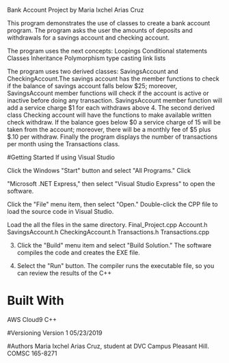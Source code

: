 Bank Account Project by Maria Ixchel Arias Cruz

This program demonstrates the use of classes to create a bank account program. The program asks the user the amounts of deposits and withdrawals for a savings account and checking account.

The program uses the next concepts: Loopings Conditional statements Classes Inheritance Polymorphism type casting link lists

The program uses two derived classes: SavingsAccount and CheckingAccount.The savings account has the member functions to check if the balance of savings account falls below $25; moreover, SavingsAccount member functions will check if the account is active or inactive before doing any transaction. SavingsAccount member function will add a service charge $1 for each withdraws above 4. The second derived class Checking account will have the functions to make available written check withdraw. If the balance goes below $0 a service charge of 15 will be taken from the account; moreover, there will be a monthly fee of $5 plus $.10 per withdraw. Finally the program displays the number of transactions per month using the Transactions class.


#Getting Started If using Visual Studio

Click the Windows "Start" button and select "All Programs." Click

"Microsoft .NET Express," then select "Visual Studio Express" to open the software.

Click the "File" menu item, then select "Open." Double-click the CPP file to load the source code in Visual Studio.

Load the all the files in the same directory. Final_Project.cpp Account.h SavingsAccount.h CheckingAccount.h Transactions.h Transactions.cpp

3. Click the "Build" menu item and select "Build Solution." The software compiles the code and creates the EXE file.

4. Select the "Run" button. The compiler runs the executable file, so you can review the results of the C++

# Built With
AWS Cloud9 C++

#Versioning
Version 1 05/23/2019

#Authors
Maria Ixchel Arias Cruz, student at DVC Campus Pleasant Hill.
COMSC 165-8271


